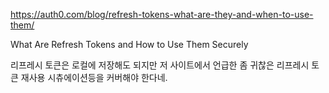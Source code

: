 https://auth0.com/blog/refresh-tokens-what-are-they-and-when-to-use-them/

What Are Refresh Tokens and How to Use Them Securely



리프레시 토큰은 로컬에 저장해도 되지만 저 사이트에서 언급한 좀 귀찮은 리프레시 토큰 재사용 시츄에이션등을 커버해야 한다네.

